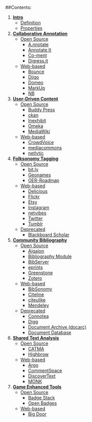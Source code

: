 ##Contents:

1. **[Intro](#section1)**
	- [Definition](#section1.1)
	- [Properties](#section1.2)
2. **[Collaborative Annotation](#section2)** 
	- [Open Source](#section2.1)
		- [A.nnotate](#section2.1.1)
		- [Annotate It](#section2.1.2)
		- [Co-ment](#section2.1.3)
		- [Digress.it](#section2.1.4)
	- [Web-based](#section2.2)
		- [Bounce](#section2.2.1)
		- [Diigo](#section2.2.2)
		- [Domeo](#section2.2.3)
		- [MarkUp](#section2.2.4)
		- [NB](#section2.2.2)
3. **[User-Driven Content](#section3)**
	- [Open Source](#section3.1)
		- [Buddy Press](#section3.1.1)
		- [ckan](#section3.1.2)
		- [Inexhibit](#section3.1.3)
		- [Omeka](#section3.1.4)
		- [MediaWiki](#section3.1.5)
	- [Web-based](#section3.2)
		- [CrowdVoice](#section3.2.1)
		- [mediacommons](#section3.2.2)
		- [netlytic](#section3.2.3)
4. **[Folksonomy Tagging](#section4)**
	- [Open Source](#section4.1)
		- [bit.ly](#section4.1.1)
		- [Geonames](#section4.1.2)
		- [OER-Roadmap](#section4.1.2)		
	- [Web-based](#section4.2)
		- [Delicious](#section2.2.2)
		- [Flickr](#section4.2.1)
		- [Etsy](#section4.2.1)
		- [Instagram](#section4.2.1)
		- [netvibes](#section2.2.3)
		- [Twitter](#section4.2.4)
		- [Tumblr](#section2.2.5)
	- [Deprecated](#section4.3)
		- [Blackboard Scholar](#section4.3.1)
5. **[Community Bibliography](#section5)**
	- [Open Source](#section4.1)
		- [Aigaion](#section5.1.1)	
		- [Bibliography Module](#section5.1.1)	
		- [BibServer](#section5.1.1)
		- [eprints](#section5.1.1)
		- [Greenstone](#section5.1.2)
		- [Zotero](#section5.1.3)
	- [Web-based](#section5.2)
		- [BibSonomy](#section5.2.1)
		- [Citeline](#section5.2.2)
		- [citeulike](#section5.2.3)
		- [Mendeley](#section5.2.3)
	- [Deprecated](#section5.3)
		- [Connotea](#section5.3.1)
		- [Digg](#section5.2.3)
		- [Document Archive (docarc)](#section5.3.1)
		- [Document Database](#section5.3.1)
6. **[Shared Text Analysis](#section6)**
	- [Open Source](#section6.1)
		- [CATMA](#section6.1.1)	
		- [Highbrow](#section6.1.1)	
	- [Web-based](#section6.2)
		- [Argo](#section6.2.1)
		- [CommentSpace](#section6.2.2)
		- [DiscoverText](#section6.2.2)		
		- [MONK](#section6.2.3)
7. **[Game Enhanced Tools](#section7)**
	- [Open Source](#section7.1)
		- [Badge Stack](#section7.1.1)
		- [Open Badges](#section7.1.2)
	- [Web-based](#section7.2)
		- [Big Door](#section7.2.1)